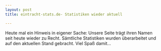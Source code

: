 ```yaml
---
layout: post
title: eintracht-stats.de- Statistiken wieder aktuell

---
```


Heute mal ein Hinweis in eigener Sache: Unsere Seite trägt ihren Namen seit heute wieder zu Recht. Sämtliche Statistiken wurden überarbeitet und auf den aktuellen Stand gebracht. Viel Spaß damit...


